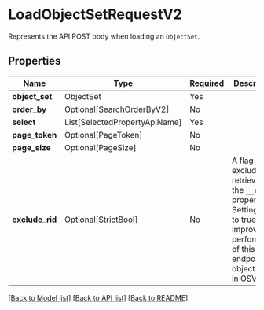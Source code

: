 # LoadObjectSetRequestV2

Represents the API POST body when loading an `ObjectSet`.

## Properties
| Name | Type | Required | Description |
| ------------ | ------------- | ------------- | ------------- |
**object_set** | ObjectSet | Yes |  |
**order_by** | Optional[SearchOrderByV2] | No |  |
**select** | List[SelectedPropertyApiName] | Yes |  |
**page_token** | Optional[PageToken] | No |  |
**page_size** | Optional[PageSize] | No |  |
**exclude_rid** | Optional[StrictBool] | No | A flag to exclude the retrieval of the `__rid` property. Setting this to true may improve performance of this endpoint for object types in OSV2.  |


[[Back to Model list]](../../../README.md#models-v2-link) [[Back to API list]](../../README.md#documentation-for-api-endpoints) [[Back to README]](../../README.md)
